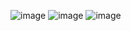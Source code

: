 ![image](https://github.com/artsamir/smTravel/assets/155747719/7073e053-17f1-4f64-93b3-6a1eea91e888)
![image](https://github.com/artsamir/smTravel/assets/155747719/43ac8b80-a861-404d-b003-1c53199e1ccd)
![image](https://github.com/artsamir/smTravel/assets/155747719/ff77d536-c047-490a-9b78-dfdb49c0bffa)


